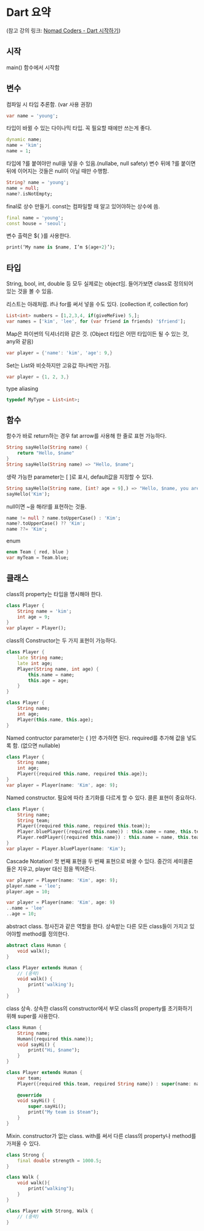 # Dart 요약

(참고 강의 링크: [Nomad Coders - Dart 시작하기](https://nomadcoders.co/dart-for-beginners))

## 시작
main() 함수에서 시작함

## 변수

컴파일 시 타입 추론함. (var 사용 권장)

```dart
var name = 'young';
```

타입이 바뀔 수 있는 다이나믹 타입. 꼭 필요할 때에만 쓰는게 좋다.

```dart
dynamic name;
name = 'kim';
name = 1;
```

타입에 ?를 붙여야만 null을 넣을 수 있음.(nullabe, null safety) 변수 뒤에 ?를 붙이면 뒤에 이어지는 것들은 null이 아닐 때만 수행함.

```dart
String? name = 'young';
name = null;
name?.isNotEmpty;
```

final로 상수 만들기. const는 컴파일할 때 알고 있어야하는 상수에 씀.

```dart
final name = 'young';
const house = 'seoul';
```

변수 출력은 ${ }를 사용한다.

```dart
print(‘My name is $name, I’m ${age+2}’);
```

## 타입
String, bool, int, double 등 모두 실제로는 object임. 들어가보면 class로 정의되어 있는 것을 볼 수 있음.   

리스트는 아래처럼. if나 for를 써서 넣을 수도 있다. (collection if, collection for)

```dart
List<int> numbers = [1,2,3,4, if(giveMeFive) 5,];
var names = ['kim', 'lee', for (var friend in friends) '$friend'];
```

Map은 파이썬의 딕셔너리와 같은 것. (Object 타입은 어떤 타입이든 될 수 있는 것, any와 같음)

```dart
var player = {'name': 'kim', 'age': 9,}
```

Set는 List와 비슷하지만 고유값 하나씩만 가짐.

```dart
var player = {1, 2, 3,}
```

type aliasing

```dart
typedef MyType = List<int>;
```

## 함수

함수가 바로 return하는 경우 fat arrow를 사용해 한 줄로 표현 가능하다.

```dart
String sayHello(String name) {
    return "Hello, $name"
}
String sayHello(String name) => "Hello, $name";
```

생략 가능한 parameter는 [ ]로 표시, default값을 지정할 수 있다.

```dart
String sayHello(String name, [int? age = 9],) => "Hello, $name, you are $age."
sayHello('Kim');
```

null이면 ~을 해라!를 표현하는 것들.

```dart
name != null ? name.toUpperCase() : 'Kim';
name?.toUpperCase() ?? 'Kim';
name ??= 'Kim';
```

enum

```dart
enum Team { red, blue }
var myTeam = Team.blue;
```


## 클래스

class의 property는 타입을 명시해야 한다.

```dart
class Player {
    String name = 'kim';
    int age = 9;
}
var player = Player();
```

class의 Constructor는 두 가지 표현이 가능하다.

```dart
class Player {
    late String name;
    late int age;
    Player(String name, int age) {
        this.name = name;
        this.age = age;
    }
}

class Player {
    String name;
    int age;
    Player(this.name, this.age);
}
```

Named contructor parameter는 { }만 추가하면 된다. required를 추가해 값을 넣도록 함. (없으면 nullable)

```dart
class Player {
    String name;
    int age;
    Player({required this.name, required this.age});
}
var player = Player(name: 'Kim', age: 9);
```

Named constructor. 필요에 따라 초기화를 다르게 할 수 있다. 콜론 표현이 중요하다.

```dart
class Player {
    String name;
    String team;
    Player({required this.name, required this.team});
    Player.bluePlayer({required this.name}) : this.name = name, this.team = 'blue';
    Player.redPlayer({required this.name}) : this.name = name, this.team = 'red';
}
var player = Player.bluePlayer(name: 'Kim');
```

Cascade Notation! 첫 번째 표현을 두 번째 표현으로 바꿀 수 있다. 중간의 세미콜론들은 지우고, player 대신 점을 찍어준다.

```dart
var player = Player(name: 'Kim', age: 9);
player.name = 'lee';
player.age = 10;

var player = Player(name: 'Kim', age: 9)
..name = 'lee'
..age = 10;
```

abstract class. 청사진과 같은 역할을 한다. 상속받는 다른 모든 class들이 가지고 있어야할 method를 정의한다.

```dart
abstract class Human {
    void walk();
}

class Player extends Human {
    // (중략)
    void walk() {
        print('walking');
    }
}
```

class 상속. 상속한 class의 constructor에서 부모 class의 property를 초기화하기 위해 super를 사용한다.

```dart
class Human {
    String name;
    Human({required this.name});
    void sayHi() {
        print("Hi, $name");
    }
}

class Player extends Human {
    var team;
    Player({required this.team, required String name}) : super(name: name);
    
    @override
    void sayHi() {
        super.sayHi();
        print("My team is $team");
    }
}
```

Mixin. constructor가 없는 class. with를 써서 다른 class의 property나 method를 가져올 수 있다.

```dart
class Strong {
    final double strength = 1000.5;
}

class Walk {
    void walk(){
        print("walking");
    }
}

class Player with Strong, Walk {
    // (중략)
}
```

